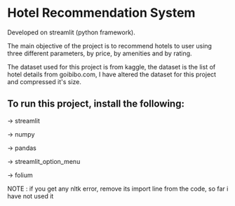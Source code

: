 # Hotel Recommendation System
Developed on streamlit (python framework).

The main objective of the project is to recommend hotels to user using three different parameters, by price, by amenities and by rating.

The dataset used for this project is from kaggle, the dataset is the list of hotel details from goibibo.com, I have altered the dataset for this project and compressed it's size.

To run this project, install the following:
- 
-> streamlit

-> numpy

-> pandas

-> streamlit_option_menu

-> folium

NOTE : if you get any nltk error, remove its import line from the code, so far i have not used it
